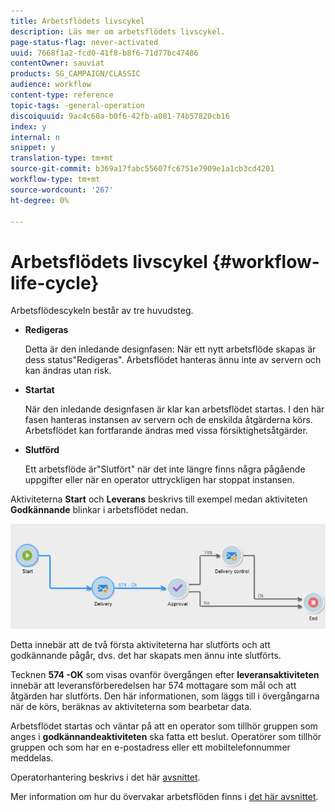 ```yaml
---
title: Arbetsflödets livscykel
description: Läs mer om arbetsflödets livscykel.
page-status-flag: never-activated
uuid: 7668f1a2-fcd0-41f8-b8f6-71d77bc47486
contentOwner: sauviat
products: SG_CAMPAIGN/CLASSIC
audience: workflow
content-type: reference
topic-tags: -general-operation
discoiquuid: 9ac4c60a-b0f6-42fb-a081-74b57820cb16
index: y
internal: n
snippet: y
translation-type: tm+mt
source-git-commit: b369a17fabc55607fc6751e7909e1a1cb3cd4201
workflow-type: tm+mt
source-wordcount: '267'
ht-degree: 0%

---
```



# Arbetsflödets livscykel {#workflow-life-cycle}

Arbetsflödescykeln består av tre huvudsteg.

* **Redigeras**

   Detta är den inledande designfasen: När ett nytt arbetsflöde skapas är dess status&quot;Redigeras&quot;. Arbetsflödet hanteras ännu inte av servern och kan ändras utan risk.

* **Startat**

   När den inledande designfasen är klar kan arbetsflödet startas. I den här fasen hanteras instansen av servern och de enskilda åtgärderna körs. Arbetsflödet kan fortfarande ändras med vissa försiktighetsåtgärder.

* **Slutförd**

   Ett arbetsflöde är&quot;Slutfört&quot; när det inte längre finns några pågående uppgifter eller när en operator uttryckligen har stoppat instansen.

Aktiviteterna **Start** och **Leverans** beskrivs till exempel medan aktiviteten **Godkännande** blinkar i arbetsflödet nedan.

![](assets/new-workflow-6.png)

Detta innebär att de två första aktiviteterna har slutförts och att godkännande pågår, dvs. det har skapats men ännu inte slutförts.

Tecknen **574 -OK** som visas ovanför övergången efter **leveransaktiviteten** innebär att leveransförberedelsen har 574 mottagare som mål och att åtgärden har slutförts. Den här informationen, som läggs till i övergångarna när de körs, beräknas av aktiviteterna som bearbetar data.

Arbetsflödet startas och väntar på att en operator som tillhör gruppen som anges i **godkännandeaktiviteten** ska fatta ett beslut. Operatörer som tillhör gruppen och som har en e-postadress eller ett mobiltelefonnummer meddelas.

Operatorhantering beskrivs i det här [avsnittet](../../platform/using/access-management.md).

Mer information om hur du övervakar arbetsflöden finns i [det här avsnittet](../../workflow/using/monitoring-workflow-execution.md).
